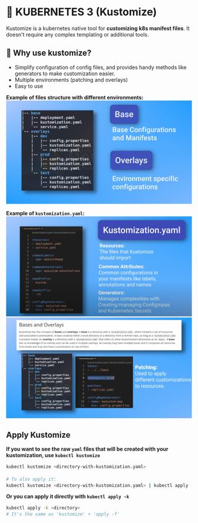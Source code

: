 <!-- https://www.youtube.com/watch?v=spCdNeNCuFU -->

# 🚢 KUBERNETES 3 (Kustomize)
Kustomize is a kubernetes native tool for **customizing k8s manifest files**. It doesn't require any complex templating or additional tools.

## 🧠 Why use kustomize?
- Simplify configuration of config files, and provides handy methods like generators to make customization easier.
- Multiple environments (patching and overlays)
- Easy to use

**Example of files structure with different environments:**
![file structure](img/file_structure.png)

**Example of `kustomization.yaml`:**
![kustomization](img/kustomization.png)
![bases_and_overlays](img/bases_and_overlays.png)

## Apply Kustomize
**If you want to see the raw `yaml` files that will be created with your kustomization, use `kubectl kustomize`**
```sh
kubectl kustomize <directory-with-kustomization.yaml>

# To also apply it:
kubectl kustomize <directory-with-kustomization.yaml> | kubectl apply -f - --server-side
```

**Or you can apply it directly with `kubectl apply -k`**

```sh
kubectl apply -k <directory>
# It's the same as 'kustomize' + 'apply -f'
```
